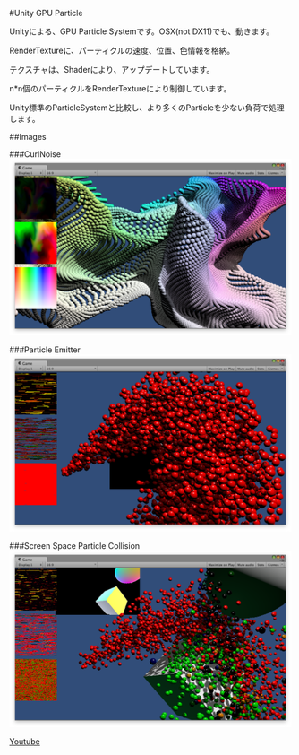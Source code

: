 #Unity GPU Particle

Unityによる、GPU Particle Systemです。OSX(not DX11)でも、動きます。

RenderTextureに、パーティクルの速度、位置、色情報を格納。

テクスチャは、Shaderにより、アップデートしています。

n*n個のパーティクルをRenderTextureにより制御しています。

Unity標準のParticleSystemと比較し、より多くのParticleを少ない負荷で処理します。

##Images

###CurlNoise
![](img/scene1.png) 

###Particle Emitter
![](img/scene2.png)

###Screen Space Particle Collision
![](img/scene3.png)

[Youtube](https://youtu.be/E81EVRG0SlU)
